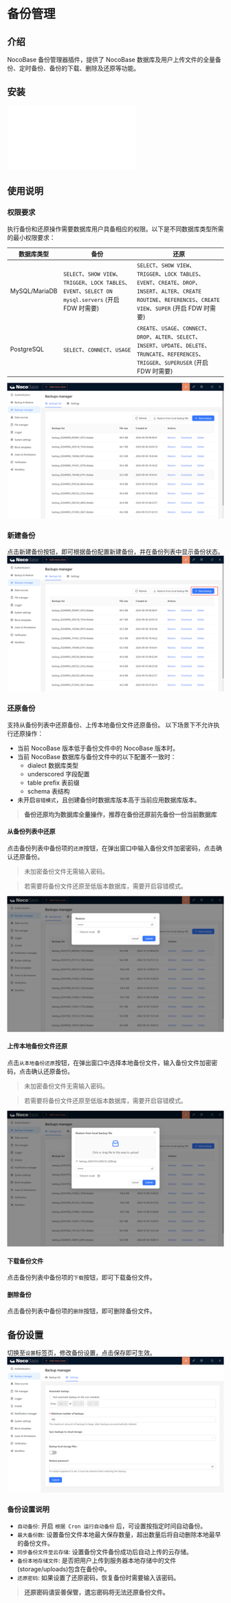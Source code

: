 # 备份管理

<PluginInfo licenseBundled="true" name="backups"></PluginInfo>

## 介绍

NocoBase 备份管理器插件，提供了 NocoBase 数据库及用户上传文件的全量备份、定时备份、备份的下载、删除及还原等功能。

## 安装

<embed src="./install.md"></embed>

## 使用说明

### 权限要求

执行备份和还原操作需要数据库用户具备相应的权限。以下是不同数据库类型所需的最小权限要求：

| 数据库类型 | 备份 | 还原 |
|-----------|------|------|
| MySQL/MariaDB | `SELECT`、`SHOW VIEW`、`TRIGGER`、`LOCK TABLES`、`EVENT`、`SELECT ON mysql.servers` (开启 FDW 时需要) | `SELECT`、`SHOW VIEW`、`TRIGGER`、`LOCK TABLES`、`EVENT`、`CREATE`、`DROP`、`INSERT`、`ALTER`、`CREATE ROUTINE`、`REFERENCES`、`CREATE VIEW`、`SUPER` (开启 FDW 时需要) |
| PostgreSQL | `SELECT`、`CONNECT`、`USAGE` | `CREATE`、`USAGE`、`CONNECT`、`DROP`、`ALTER`、`SELECT`、`INSERT`、`UPDATE`、`DELETE`、`TRUNCATE`、`REFERENCES`、`TRIGGER`、`SUPERUSER` (开启 FDW 时需要) |

![主界面](./static/main-screen.png)

### 新建备份

点击新建备份按钮，即可根据备份配置新建备份，并在备份列表中显示备份状态。
![新建备份](./static/new-backup.png)

### 还原备份

支持从备份列表中还原备份、上传本地备份文件还原备份。
以下场景下不允许执行还原操作：

- 当前 NocoBase 版本低于备份文件中的 NocoBase 版本时。
- 当前 NocoBase 数据库与备份文件中的以下配置不一致时：
  - dialect 数据库类型
  - underscored 字段配置
  - table prefix 表前缀
  - schema 表结构
- 未开启`容错模式`，且创建备份时数据库版本高于当前应用数据库版本。

> **备份还原均为数据库全量操作，推荐在备份还原前先备份一份当前数据库**

#### 从备份列表中还原

点击备份列表中备份项的`还原`按钮，在弹出窗口中输入备份文件加密密码，点击确认还原备份。

> 未加密备份文件无需输入密码。

> 若需要将备份文件还原至低版本数据库，需要开启容错模式。

![还原备份](./static/restore-backup.png)

#### 上传本地备份文件还原

点击`从本地备份还原`按钮，在弹出窗口中选择本地备份文件，输入备份文件加密密码，点击确认还原备份。

> 未加密备份文件无需输入密码。

> 若需要将备份文件还原至低版本数据库，需要开启容错模式。

![从本地还原备份](./static/restore-from-local.png)

#### 下载备份文件

点击备份列表中备份项的`下载`按钮，即可下载备份文件。

#### 删除备份

点击备份列表中备份项的`删除`按钮，即可删除备份文件。

## 备份设置

切换至`设置`标签页，修改备份设置，点击保存即可生效。
![备份设置](./static/backup-settings.png)

### 备份设置说明

- `自动备份`: 开启 `根据 Cron 运行自动备份` 后，可设置按指定时间自动备份。
- `最大备份数`: 设置备份文件本地最大保存数量，超出数量后将自动删除本地最早的备份文件。
- `同步备份文件至云存储`: 设置备份文件备份成功后自动上传的云存储。
- `备份本地存储文件`: 是否把用户上传到服务器本地存储中的文件(storage/uploads)包含在备份中。
- `还原密码`: 如果设置了还原密码，恢复备份时需要输入该密码。

> **还原密码请妥善保管，遗忘密码将无法还原备份文件。**
